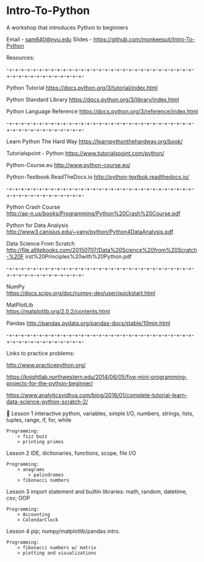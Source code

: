 # Intro-To-Python
A workshop that introduces Python to beginners

Email - sam640@nyu.edu
Slides - https://github.com/monkeesuit/Intro-To-Python

Resources:

-+-+-+-+-+-+-+-+-+-+-+-+-+-+-+-+-+-+-+-+-+-+-+-+-+-+-+-+-+-+-+-+-+-+-+-+-+-+-+-+-+-+-+-+-

Python Tutorial				https://docs.python.org/3/tutorial/index.html 

Python Standard Library			https://docs.python.org/3/library/index.html 

Python Language Reference			https://docs.python.org/3/reference/index.html 

-+-+-+-+-+-+-+-+-+-+-+-+-+-+-+-+-+-+-+-+-+-+-+-+-+-+-+-+-+-+-+-+-+-+-+-+-+-+-+-+-+-+-+-+-

Learn Python The Hard Way			https://learnpythonthehardway.org/book/ 

Tutorialspoint - Python			https://www.tutorialspoint.com/python/

Python-Course.eu				http://www.python-course.eu/

Python-Textbook.ReadTheDocs.io		http://python-textbok.readthedocs.io/

-+-+-+-+-+-+-+-+-+-+-+-+-+-+-+-+-+-+-+-+-+-+-+-+-+-+-+-+-+-+-+-+-+-+-+-+-+-+-+-+-+-+-+-+-

Python Crash Course				
http://ap-n.us/books/Programming/Python%20Crash%20Course.pdf

Python for Data Analysis
http://www3.canisius.edu/~yany/python/Python4DataAnalysis.pdf

Data Science From Scratch
http://file.allitebooks.com/20150707/Data%20Science%20from%20Scratch-%20F
irst%20Principles%20with%20Python.pdf

-+-+-+-+-+-+-+-+-+-+-+-+-+-+-+-+-+-+-+-+-+-+-+-+-+-+-+-+-+-+-+-+-+-+-+-+-+-+-+-+-+-+-+-+-

NumPy					
https://docs.scipy.org/doc/numpy-dev/user/quickstart.html

MatPlotLib					
https://matplotlib.org/2.0.2/contents.html

Pandas
http://pandas.pydata.org/pandas-docs/stable/10min.html
	
-+-+-+-+-+-+-+-+-+-+-+-+-+-+-+-+-+-+-+-+-+-+-+-+-+-+-+-+-+-+-+-+-+-+-+-+-+-+-+-+-+-+-+-+-

Links to practice problems:

http://www.practicepython.org/

https://knightlab.northwestern.edu/2014/06/05/five-mini-programming-projects-for-the-python-beginner/

https://www.analyticsvidhya.com/blog/2016/01/complete-tutorial-learn-data-science-python-scratch-2/




Lesson 1
interactive python, variables, simple I/O, numbers, strings, lists, tuples, range, if, for, while

	Programming:
		> fizz buzz
		> printing primes

Lesson 2
IDE, dictionaries, functions, scope, file I/O

	Programming:
		> anagrams 
    		> palindromes
		> fibonacci numbers 

Lesson 3
import statement and builtin libraries: math, random, datetime, csv; OOP

	Programming:
		> Accounting
		> CalendarClock

Lesson 4
pip; numpy/matplotlib/pandas intro. 
 
	Programming:
		> fibonacci numbers w/ matrix
		> plotting and visualizations
